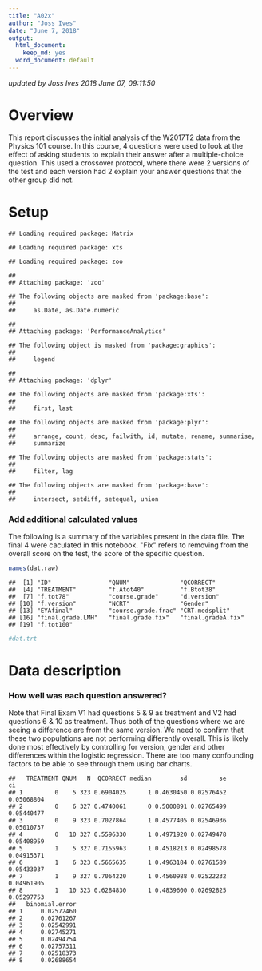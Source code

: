 ```yaml
---
title: "A02x"
author: "Joss Ives"
date: "June 7, 2018"
output:
  html_document:
    keep_md: yes
  word_document: default
---
```




*updated by Joss Ives 2018 June 07, 09:11:50*

# Overview
This report discusses the initial analysis of the W2017T2 data from the Physics 101 course. In this course, 4 questions were used to look at the effect of asking students to explain their answer after a multiple-choice question. This used a crossover protocol, where there were 2 versions of the test and each version had 2 explain your answer questions that the other group did not. 

# Setup


```
## Loading required package: Matrix
```

```
## Loading required package: xts
```

```
## Loading required package: zoo
```

```
## 
## Attaching package: 'zoo'
```

```
## The following objects are masked from 'package:base':
## 
##     as.Date, as.Date.numeric
```

```
## 
## Attaching package: 'PerformanceAnalytics'
```

```
## The following object is masked from 'package:graphics':
## 
##     legend
```

```
## 
## Attaching package: 'dplyr'
```

```
## The following objects are masked from 'package:xts':
## 
##     first, last
```

```
## The following objects are masked from 'package:plyr':
## 
##     arrange, count, desc, failwith, id, mutate, rename, summarise,
##     summarize
```

```
## The following objects are masked from 'package:stats':
## 
##     filter, lag
```

```
## The following objects are masked from 'package:base':
## 
##     intersect, setdiff, setequal, union
```


### Add additional calculated values

The following is a summary of the variables present in the data file. The final 4 were caculated in this notebook. "Fix" refers to removing from the overall score on the test, the score of the specific question.

```r
names(dat.raw)
```

```
##  [1] "ID"                "QNUM"              "QCORRECT"         
##  [4] "TREATMENT"         "f.Atot40"          "f.Btot38"         
##  [7] "f.tot78"           "course.grade"      "d.version"        
## [10] "f.version"         "NCRT"              "Gender"           
## [13] "EYAfinal"          "course.grade.frac" "CRT.medsplit"     
## [16] "final.grade.LMH"   "final.grade.fix"   "final.gradeA.fix" 
## [19] "f.tot100"
```









```r
#dat.trt
```


# Data description








### How well was each question answered?

Note that Final Exam V1 had questions 5 & 9 as treatment and V2 had questions 6 & 10 as treatment. Thus both of the questions where we are seeing a difference are from the same version. We need to confirm that these two populations are not performing differently overall. This is likely done most effectively by controlling for version, gender and other differences within the logistic regression. There are too many confounding factors to be able to see through them using bar charts.


```
##   TREATMENT QNUM   N  QCORRECT median        sd         se         ci
## 1         0    5 323 0.6904025      1 0.4630450 0.02576452 0.05068804
## 2         0    6 327 0.4740061      0 0.5000891 0.02765499 0.05440477
## 3         0    9 323 0.7027864      1 0.4577405 0.02546936 0.05010737
## 4         0   10 327 0.5596330      1 0.4971920 0.02749478 0.05408959
## 5         1    5 327 0.7155963      1 0.4518213 0.02498578 0.04915371
## 6         1    6 323 0.5665635      1 0.4963184 0.02761589 0.05433037
## 7         1    9 327 0.7064220      1 0.4560988 0.02522232 0.04961905
## 8         1   10 323 0.6284830      1 0.4839600 0.02692825 0.05297753
##   binomial.error
## 1     0.02572460
## 2     0.02761267
## 3     0.02542991
## 4     0.02745271
## 5     0.02494754
## 6     0.02757311
## 7     0.02518373
## 8     0.02688654
```
